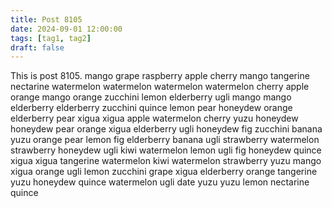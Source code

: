 ```yaml
---
title: Post 8105
date: 2024-09-01 12:00:00
tags: [tag1, tag2]
draft: false
---
```

This is post 8105.
mango
grape
raspberry
apple
cherry
mango
tangerine
nectarine
watermelon
watermelon
watermelon
watermelon
cherry
apple
orange
mango
orange
zucchini
lemon
elderberry
ugli
mango
mango
elderberry
elderberry
zucchini
quince
lemon
pear
honeydew
orange
elderberry
pear
xigua
xigua
apple
watermelon
cherry
yuzu
honeydew
honeydew
pear
orange
xigua
elderberry
ugli
honeydew
fig
zucchini
banana
yuzu
orange
pear
lemon
fig
elderberry
banana
ugli
strawberry
watermelon
strawberry
honeydew
ugli
kiwi
watermelon
lemon
ugli
fig
honeydew
quince
xigua
xigua
tangerine
watermelon
kiwi
watermelon
strawberry
yuzu
mango
xigua
orange
ugli
lemon
zucchini
grape
xigua
elderberry
orange
tangerine
yuzu
honeydew
quince
watermelon
ugli
date
yuzu
yuzu
lemon
nectarine
quince
